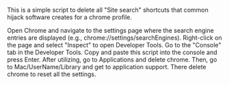 This is a simple script to delete all "Site search" shortcuts that common hijack software creates for a chrome profile.

Open Chrome and navigate to the settings page where the search engine entries are displayed (e.g., chrome://settings/searchEngines).
Right-click on the page and select "Inspect" to open Developer Tools.
Go to the "Console" tab in the Developer Tools.
Copy and paste this script into the console and press Enter.
After utilizing, go to Applications and delete chrome. 
Then, go to Mac/UserName/Library and get to application support. There delete chrome to reset all the settings.
